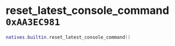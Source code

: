 # reset_latest_console_command `0xAA3EC981`

```lua
natives.builtin.reset_latest_console_command()
```